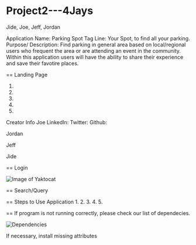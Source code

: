 # Project2---4Jays

Jide, Joe, Jeff, Jordan

Application Name: Parking Spot
Tag Line: Your Spot, to find all your parking.
Purpose/ Description: Find parking in general area based on local/regional users who frequent the area or are attending an event in the community. Within this application users will have the ability to share their experience and save their favotire places.


== Landing Page

1.
2.
3.
4.
5. 


Creator Info
Joe
LinkedIn:
Twitter:
Github:

Jordan

Jeff

Jide

== Login

![Image of Yaktocat](https:ReadME/landingpage.png)

== Search/Query

== Steps to Use Application
1.
2.
3.
4.
5.



== If program is not running correctly, please check our list of dependecies.

![Dependencies](/dependencies.png)

If necessary, install missing attributes


